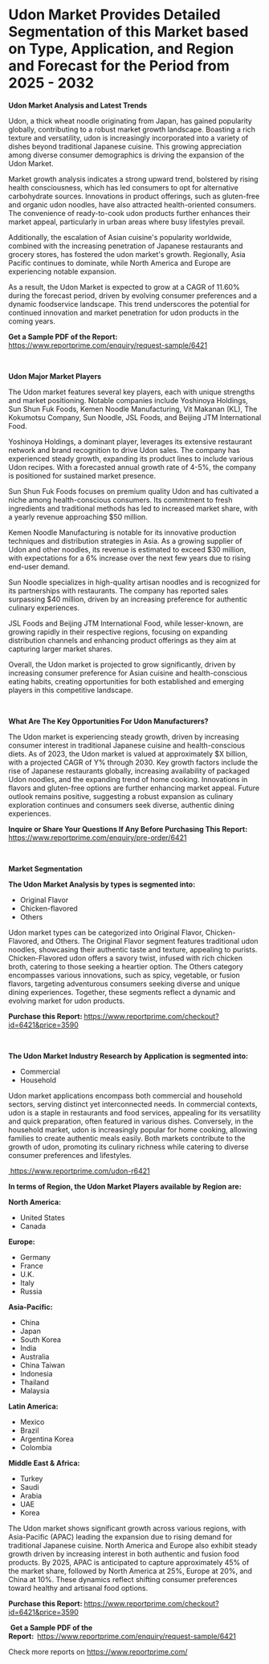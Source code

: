 <p><h1>Udon Market Provides Detailed Segmentation of this Market based on Type, Application, and Region and Forecast for the Period from 2025 - 2032</h1></p><p><strong>Udon Market Analysis and Latest Trends</strong></p>
<p><p>Udon, a thick wheat noodle originating from Japan, has gained popularity globally, contributing to a robust market growth landscape. Boasting a rich texture and versatility, udon is increasingly incorporated into a variety of dishes beyond traditional Japanese cuisine. This growing appreciation among diverse consumer demographics is driving the expansion of the Udon Market.</p><p>Market growth analysis indicates a strong upward trend, bolstered by rising health consciousness, which has led consumers to opt for alternative carbohydrate sources. Innovations in product offerings, such as gluten-free and organic udon noodles, have also attracted health-oriented consumers. The convenience of ready-to-cook udon products further enhances their market appeal, particularly in urban areas where busy lifestyles prevail.</p><p>Additionally, the escalation of Asian cuisine's popularity worldwide, combined with the increasing penetration of Japanese restaurants and grocery stores, has fostered the udon market's growth. Regionally, Asia Pacific continues to dominate, while North America and Europe are experiencing notable expansion.</p><p>As a result, the Udon Market is expected to grow at a CAGR of 11.60% during the forecast period, driven by evolving consumer preferences and a dynamic foodservice landscape. This trend underscores the potential for continued innovation and market penetration for udon products in the coming years.</p></p>
<p><strong>Get a Sample PDF of the Report:&nbsp;</strong> <a href="https://www.reportprime.com/enquiry/request-sample/6421?utm_campaign=3567&utm_medium=2&utm_source=Github&utm_content=ia&utm_term=24032025&utm_id=udon">https://www.reportprime.com/enquiry/request-sample/6421</a></p>
<p>&nbsp;</p>
<p><strong>Udon Major Market Players</strong></p>
<p><p>The Udon market features several key players, each with unique strengths and market positioning. Notable companies include Yoshinoya Holdings, Sun Shun Fuk Foods, Kemen Noodle Manufacturing, Vit Makanan (KL), The Kokumotsu Company, Sun Noodle, JSL Foods, and Beijing JTM International Food.</p><p>Yoshinoya Holdings, a dominant player, leverages its extensive restaurant network and brand recognition to drive Udon sales. The company has experienced steady growth, expanding its product lines to include various Udon recipes. With a forecasted annual growth rate of 4-5%, the company is positioned for sustained market presence.</p><p>Sun Shun Fuk Foods focuses on premium quality Udon and has cultivated a niche among health-conscious consumers. Its commitment to fresh ingredients and traditional methods has led to increased market share, with a yearly revenue approaching $50 million.</p><p>Kemen Noodle Manufacturing is notable for its innovative production techniques and distribution strategies in Asia. As a growing supplier of Udon and other noodles, its revenue is estimated to exceed $30 million, with expectations for a 6% increase over the next few years due to rising end-user demand.</p><p>Sun Noodle specializes in high-quality artisan noodles and is recognized for its partnerships with restaurants. The company has reported sales surpassing $40 million, driven by an increasing preference for authentic culinary experiences.</p><p>JSL Foods and Beijing JTM International Food, while lesser-known, are growing rapidly in their respective regions, focusing on expanding distribution channels and enhancing product offerings as they aim at capturing larger market shares.</p><p>Overall, the Udon market is projected to grow significantly, driven by increasing consumer preference for Asian cuisine and health-conscious eating habits, creating opportunities for both established and emerging players in this competitive landscape.</p></p>
<p>&nbsp;</p>
<p><strong>What Are The Key Opportunities For Udon Manufacturers?</strong></p>
<p><p>The Udon market is experiencing steady growth, driven by increasing consumer interest in traditional Japanese cuisine and health-conscious diets. As of 2023, the Udon market is valued at approximately $X billion, with a projected CAGR of Y% through 2030. Key growth factors include the rise of Japanese restaurants globally, increasing availability of packaged Udon noodles, and the expanding trend of home cooking. Innovations in flavors and gluten-free options are further enhancing market appeal. Future outlook remains positive, suggesting a robust expansion as culinary exploration continues and consumers seek diverse, authentic dining experiences.</p></p>
<p><strong>Inquire or Share Your Questions If Any Before Purchasing This Report:</strong> <a href="https://www.reportprime.com/enquiry/pre-order/6421?utm_campaign=3567&utm_medium=2&utm_source=Github&utm_content=ia&utm_term=24032025&utm_id=udon">https://www.reportprime.com/enquiry/pre-order/6421</a></p>
<p>&nbsp;</p>
<p><strong>Market Segmentation</strong></p>
<p><strong>The Udon Market Analysis by types is segmented into:</strong></p>
<p><ul><li>Original Flavor</li><li>Chicken-flavored</li><li>Others</li></ul></p>
<p><p>Udon market types can be categorized into Original Flavor, Chicken-Flavored, and Others. The Original Flavor segment features traditional udon noodles, showcasing their authentic taste and texture, appealing to purists. Chicken-Flavored udon offers a savory twist, infused with rich chicken broth, catering to those seeking a heartier option. The Others category encompasses various innovations, such as spicy, vegetable, or fusion flavors, targeting adventurous consumers seeking diverse and unique dining experiences. Together, these segments reflect a dynamic and evolving market for udon products.</p></p>
<p><strong>Purchase this Report:&nbsp;</strong><a href="https://www.reportprime.com/checkout?id=6421&price=3590&utm_campaign=3567&utm_medium=2&utm_source=Github&utm_content=ia&utm_term=24032025&utm_id=udon">https://www.reportprime.com/checkout?id=6421&price=3590</a></p>
<p>&nbsp;</p>
<p><strong>The Udon Market Industry Research by Application is segmented into:</strong></p>
<p><ul><li>Commercial</li><li>Household</li></ul></p>
<p><p>Udon market applications encompass both commercial and household sectors, serving distinct yet interconnected needs. In commercial contexts, udon is a staple in restaurants and food services, appealing for its versatility and quick preparation, often featured in various dishes. Conversely, in the household market, udon is increasingly popular for home cooking, allowing families to create authentic meals easily. Both markets contribute to the growth of udon, promoting its culinary richness while catering to diverse consumer preferences and lifestyles.</p></p>
<p><a href="https://www.reportprime.com/udon-r6421?utm_campaign=3567&utm_medium=2&utm_source=Github&utm_content=ia&utm_term=24032025&utm_id=udon">&nbsp;https://www.reportprime.com/udon-r6421</a></p>
<p><strong>In terms of Region, the Udon Market Players available by Region are:</strong></p>
<p>
    <p> <strong> North America: </strong>
        <ul>
            <li>United States</li>
            <li>Canada</li>
        </ul>
        </p> 
    <p> <strong> Europe: </strong>
        <ul>
            <li>Germany</li>
            <li>France</li>
            <li>U.K.</li>
            <li>Italy</li>
            <li>Russia</li>
        </ul>
        </p> 
    <p> <strong> Asia-Pacific: </strong>
        <ul>
            <li>China</li>
            <li>Japan</li>
            <li>South Korea</li>
            <li>India</li>
            <li>Australia</li>
            <li>China Taiwan</li>
            <li>Indonesia</li>
            <li>Thailand</li>
            <li>Malaysia</li>
        </ul>
        </p> 
    <p> <strong> Latin America: </strong>
        <ul>
            <li>Mexico</li>
            <li>Brazil</li>
            <li>Argentina Korea</li>
            <li>Colombia</li>
        </ul>
        </p> 
    <p> <strong> Middle East & Africa: </strong>
        <ul>
            <li>Turkey</li>
            <li>Saudi</li>
            <li>Arabia</li>
            <li>UAE</li>
            <li>Korea</li>
        </ul>
    </p>
    </p>
<p><p>The Udon market shows significant growth across various regions, with Asia-Pacific (APAC) leading the expansion due to rising demand for traditional Japanese cuisine. North America and Europe also exhibit steady growth driven by increasing interest in both authentic and fusion food products. By 2025, APAC is anticipated to capture approximately 45% of the market share, followed by North America at 25%, Europe at 20%, and China at 10%. These dynamics reflect shifting consumer preferences toward healthy and artisanal food options.</p></p>
<p><strong>Purchase this Report: </strong><a href="https://www.reportprime.com/checkout?id=6421&price=3590&utm_campaign=3567&utm_medium=2&utm_source=Github&utm_content=ia&utm_term=24032025&utm_id=udon">https://www.reportprime.com/checkout?id=6421&price=3590</a></p>
<p>&nbsp;<strong>Get a Sample PDF of the Report:&nbsp;&nbsp;</strong><a href="https://www.reportprime.com/enquiry/request-sample/6421?utm_campaign=3567&utm_medium=2&utm_source=Github&utm_content=ia&utm_term=24032025&utm_id=udon">https://www.reportprime.com/enquiry/request-sample/6421</a></p>
<p><strong></strong></p>
<p>Check more reports on <a href="https://www.reportprime.com/?utm_campaign=3567&utm_medium=2&utm_source=Github&utm_content=ia&utm_term=24032025&utm_id=udon">https://www.reportprime.com/</a></p>